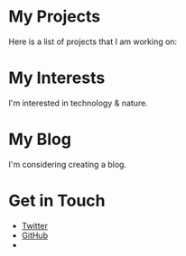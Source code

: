 # My Projects
Here is a list of projects that I am working on:

# My Interests
I'm interested in technology & nature.

# My Blog
I'm considering creating a blog.

# Get in Touch
<ul>
<li><a href="https://twitter.com/{{ site.twitter_username }}">Twitter</a></li>
<li><a href="https://github.com/{{ site.github_username }}">GitHub</a></li>
<li>
</ul>
